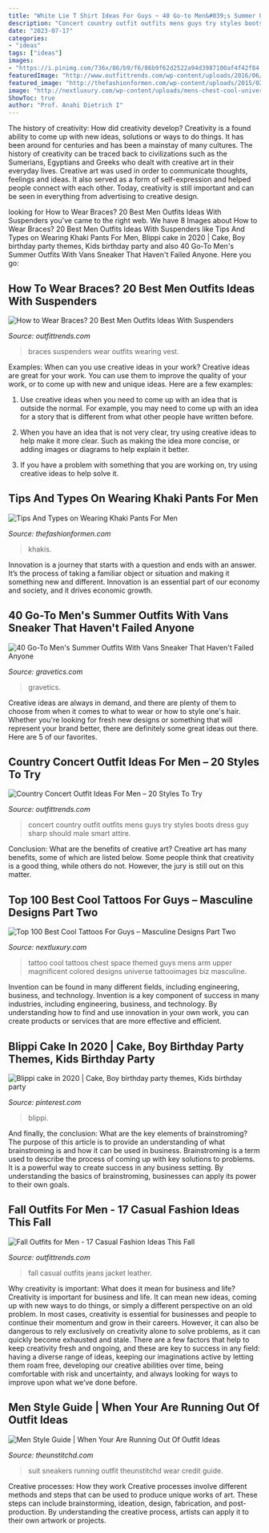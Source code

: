 ```yaml
---
title: "White Lie T Shirt Ideas For Guys ~ 40 Go-to Men&#039;s Summer Outfits With Vans Sneaker That Haven&#039;t Failed Anyone"
description: "Concert country outfit outfits mens guys try styles boots dress guy sharp should male smart attire"
date: "2023-07-17"
categories:
- "ideas"
tags: ["ideas"]
images:
- "https://i.pinimg.com/736x/86/b9/f6/86b9f62d2522a94d3987100af4f42f84.jpg"
featuredImage: "http://www.outfittrends.com/wp-content/uploads/2016/06/eaf74ca69b80943abf495edf2541ee0c.jpg"
featured_image: "http://thefashionformen.com/wp-content/uploads/2015/02/Khakis-pants-for-men-600x1165.jpg"
image: "http://nextluxury.com/wp-content/uploads/mens-chest-cool-universe-tattoo.jpg"
ShowToc: true
author: "Prof. Anahi Dietrich I"
---
```



The history of creativity: How did creativity develop?
Creativity is a found ability to come up with new ideas, solutions or ways to do things. It has been around for centuries and has been a mainstay of many cultures. The history of creativity can be traced back to civilizations such as the Sumerians, Egyptians and Greeks who dealt with creative art in their everyday lives. Creative art was used in order to communicate thoughts, feelings and ideas. It also served as a form of self-expression and helped people connect with each other. Today, creativity is still important and can be seen in everything from advertising to creative design.

	

		
looking for How to Wear Braces? 20 Best Men Outfits Ideas With Suspenders you've came to the right web. We have 8 Images about How to Wear Braces? 20 Best Men Outfits Ideas With Suspenders like Tips And Types on Wearing Khaki Pants For Men, Blippi cake in 2020 | Cake, Boy birthday party themes, Kids birthday party and also 40 Go-To Men&#039;s Summer Outfits With Vans Sneaker That Haven&#039;t Failed Anyone. Here you go:
		
    
## How To Wear Braces? 20 Best Men Outfits Ideas With Suspenders

<img loading=lazy src="https://www.outfittrends.com/wp-content/uploads/2015/09/0172fb2ada41d64d7bf201258e85291e.jpg" onerror="this.onerror=null;this.src='https://tse1.mm.bing.net/th?id=OIP.mdwG8opuS_27rlllmBQ7KwHaLH&amp;pid=15.1';" alt="How to Wear Braces? 20 Best Men Outfits Ideas With Suspenders">

_Source: outfittrends.com_

>braces suspenders wear outfits wearing vest. 

	

Examples: When can you use creative ideas in your work?
Creative ideas are great for your work. You can use them to improve the quality of your work, or to come up with new and unique ideas. Here are a few examples:
1. Use creative ideas when you need to come up with an idea that is outside the normal. For example, you may need to come up with an idea for a story that is different from what other people have written before.

2. When you have an idea that is not very clear, try using creative ideas to help make it more clear. Such as making the idea more concise, or adding images or diagrams to help explain it better.

3. If you have a problem with something that you are working on, try using creative ideas to help solve it.

    
## Tips And Types On Wearing Khaki Pants For Men

<img loading=lazy src="http://thefashionformen.com/wp-content/uploads/2015/02/Khakis-pants-for-men-600x1165.jpg" onerror="this.onerror=null;this.src='https://tse2.mm.bing.net/th?id=OIP.-2Cl5NSKtu8xDud0gvZCdQHaOY&amp;pid=15.1';" alt="Tips And Types on Wearing Khaki Pants For Men">

_Source: thefashionformen.com_

>khakis. 

	

Innovation is a journey that starts with a question and ends with an answer. It’s the process of taking a familiar object or situation and making it something new and different. Innovation is an essential part of our economy and society, and it drives economic growth.

    
## 40 Go-To Men&#039;s Summer Outfits With Vans Sneaker That Haven&#039;t Failed Anyone

<img loading=lazy src="https://www.gravetics.com/wp-content/uploads/2017/06/White-T-Shirt-Jeans-With-White-Vans-Sneakers.jpg" onerror="this.onerror=null;this.src='https://tse1.mm.bing.net/th?id=OIP.Ufe5QHp2CtVTuGXPvYt4kQHaHa&amp;pid=15.1';" alt="40 Go-To Men&#039;s Summer Outfits With Vans Sneaker That Haven&#039;t Failed Anyone">

_Source: gravetics.com_

>gravetics. 

	

Creative ideas are always in demand, and there are plenty of them to choose from when it comes to what to wear or how to style one's hair. Whether you're looking for fresh new designs or something that will represent your brand better, there are definitely some great ideas out there. Here are 5 of our favorites.

    
## Country Concert Outfit Ideas For Men – 20 Styles To Try

<img loading=lazy src="http://www.outfittrends.com/wp-content/uploads/2016/06/eaf74ca69b80943abf495edf2541ee0c.jpg" onerror="this.onerror=null;this.src='https://tse1.mm.bing.net/th?id=OIP.bAJ4k0kLNzLs8laYbrVbLgHaLH&amp;pid=15.1';" alt="Country Concert Outfit Ideas For Men – 20 Styles To Try">

_Source: outfittrends.com_

>concert country outfit outfits mens guys try styles boots dress guy sharp should male smart attire. 

	

Conclusion: What are the benefits of creative art?
Creative art has many benefits, some of which are listed below. Some people think that creativity is a good thing, while others do not. However, the jury is still out on this matter.

    
## Top 100 Best Cool Tattoos For Guys – Masculine Designs Part Two

<img loading=lazy src="http://nextluxury.com/wp-content/uploads/mens-chest-cool-universe-tattoo.jpg" onerror="this.onerror=null;this.src='https://tse3.mm.bing.net/th?id=OIP.8RkGURHRDPpPQg9AIUN5zwHaHa&amp;pid=15.1';" alt="Top 100 Best Cool Tattoos For Guys – Masculine Designs Part Two">

_Source: nextluxury.com_

>tattoo cool tattoos chest space themed guys mens arm upper magnificent colored designs universe tattooimages biz masculine. 

	

Invention can be found in many different fields, including engineering, business, and technology.
Invention is a key component of success in many industries, including engineering, business, and technology. By understanding how to find and use innovation in your own work, you can create products or services that are more effective and efficient.

    
## Blippi Cake In 2020 | Cake, Boy Birthday Party Themes, Kids Birthday Party

<img loading=lazy src="https://i.pinimg.com/736x/86/b9/f6/86b9f62d2522a94d3987100af4f42f84.jpg" onerror="this.onerror=null;this.src='https://tse2.mm.bing.net/th?id=OIP.Z19hzoMW1agS657BudOIKAHaJG&amp;pid=15.1';" alt="Blippi cake in 2020 | Cake, Boy birthday party themes, Kids birthday party">

_Source: pinterest.com_

>blippi. 

	

And finally, the conclusion: What are the key elements of brainstroming?
The purpose of this article is to provide an understanding of what brainstroming is and how it can be used in business. Brainstroming is a term used to describe the process of coming up with key solutions to problems. It is a powerful way to create success in any business setting. By understanding the basics of brainstroming, businesses can apply its power to their own goals.

    
## Fall Outfits For Men - 17 Casual Fashion Ideas This Fall

<img loading=lazy src="http://www.outfittrends.com/wp-content/uploads/2016/01/12-940x1413.jpg" onerror="this.onerror=null;this.src='https://tse3.mm.bing.net/th?id=OIP.gd8xEzyYc_h89VilOI65fQHaLI&amp;pid=15.1';" alt="Fall Outfits for Men - 17 Casual Fashion Ideas This Fall">

_Source: outfittrends.com_

>fall casual outfits jeans jacket leather. 

	

Why creativity is important: What does it mean for business and life?
Creativity is important for business and life. It can mean new ideas, coming up with new ways to do things, or simply a different perspective on an old problem. In most cases, creativity is essential for businesses and people to continue their momentum and grow in their careers. However, it can also be dangerous to rely exclusively on creativity alone to solve problems, as it can quickly become exhausted and stale. There are a few factors that help to keep creativity fresh and ongoing, and these are key to success in any field: having a diverse range of ideas, keeping our imaginations active by letting them roam free, developing our creative abilities over time, being comfortable with risk and uncertainty, and always looking for ways to improve upon what we’ve done before.

    
## Men Style Guide | When Your Are Running Out Of Outfit Ideas

<img loading=lazy src="https://i0.wp.com/www.theunstitchd.com/wp-content/uploads/2017/07/3.-Blue-Suit-with-White-sneakers-For-MEn.jpg?w=662" onerror="this.onerror=null;this.src='https://tse4.mm.bing.net/th?id=OIP.XN9MdnkMQ3yFspdcnpRtbwHaMr&amp;pid=15.1';" alt="Men Style Guide | When Your Are Running Out Of Outfit Ideas">

_Source: theunstitchd.com_

>suit sneakers running outfit theunstitchd wear credit guide. 

	

Creative processes: How they work
Creative processes involve different methods and steps that can be used to produce unique works of art. These steps can include brainstorming, ideation, design, fabrication, and post-production. By understanding the creative process, artists can apply it to their own artwork or projects.

